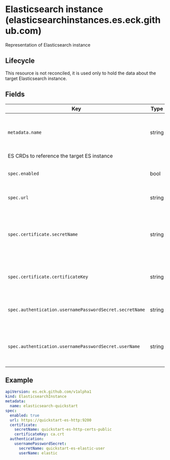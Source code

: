 # Elasticsearch instance (elasticsearchinstances.es.eck.github.com)

Representation of Elasticsearch instance

## Lifecycle

This resource is not reconciled, it is used only to hold the data about the target Elasticsearch instance.

## Fields

| Key                                                     | Type   | Description                                                                                       |
|---------------------------------------------------------|--------|---------------------------------------------------------------------------------------------------|
| `metadata.name`                                         | string | Name of the Elasticsearch instance, used in `targetInstance.name` field, that is present in other
ES CRDs to reference the target ES instance |
| `spec.enabled`                                          | bool   | Defines whether this instance is enabled for resource reconciliation                              |
| `spec.url    `                                          | string | The URL of Elasticsearch instance                                      |
| `spec.certificate.secretName`                           | string | Name of the secret with CA used for HTTPS communication with Elasticsearch, optional in case of "http://" prefixed URLs |
| `spec.certificate.certificateKey`                       | string | The key with actual certificate data inside the secret defined by `secretName` |
| `spec.authentication.usernamePasswordSecret.secretName` | string | Name of the secret containing user data in username:password form |
| `spec.authentication.usernamePasswordSecret.userName`   | string | The username that will be used for password lookup in secret and also for authentication with target instance |

## Example

```yaml
apiVersion: es.eck.github.com/v1alpha1
kind: ElasticsearchInstance
metadata:
  name: elasticsearch-quickstart
spec:  
  enabled: true
  url: https://quickstart-es-http:9200
  certificate:
    secretName: quickstart-es-http-certs-public
    certificateKey: ca.crt
  authentication:
    usernamePasswordSecret:
      secretName: quickstart-es-elastic-user
      userName: elastic
```
